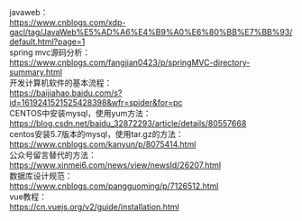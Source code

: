 javaweb： <br>
https://www.cnblogs.com/xdp-gacl/tag/JavaWeb%E5%AD%A6%E4%B9%A0%E6%80%BB%E7%BB%93/default.html?page=1
<br>spring mvc源码分析：<br>
https://www.cnblogs.com/fangjian0423/p/springMVC-directory-summary.html
<br>开发计算机软件的基本流程：<br>
https://baijiahao.baidu.com/s?id=1619241521525428398&wfr=spider&for=pc
<br>CENTOS中安装mysql，使用yum方法：<br>
https://blog.csdn.net/baidu_32872293/article/details/80557668
<br>centos安装5.7版本的mysql，使用tar.gz的方法：<br>
https://www.cnblogs.com/kanyun/p/8075414.html
<br>公众号留言替代的方法：<br>
https://www.xinmei6.com/news/view/newsId/26207.html
<br>数据库设计规范：<br>
https://www.cnblogs.com/pangguoming/p/7126512.html
<br>vue教程：<br>
https://cn.vuejs.org/v2/guide/installation.html
